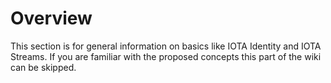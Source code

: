 # Overview

This section is for general information on basics like IOTA Identity and IOTA Streams. If you are familiar with the proposed concepts this part of the wiki can be skipped.